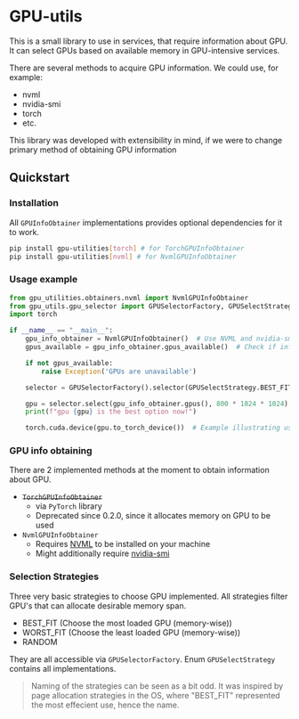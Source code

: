 # GPU-utils

This is a small library to use in services, that require information about GPU.
It can select GPUs based on available memory in GPU-intensive services.

There are several methods to acquire GPU information. We could use, for example: 

- nvml 
- nvidia-smi
- torch
- etc.

This library was developed with extensibility in mind, if we were to change primary method of obtaining GPU information 

## Quickstart 

### Installation

All `GPUInfoObtainer` implementations provides optional dependencies for it to work.

```bash
pip install gpu-utilities[torch] # for TorchGPUInfoObtainer
pip install gpu-utilities[nvml] # for NvmlGPUInfoObtainer
```

### Usage example 

```python
from gpu_utilities.obtainers.nvml import NvmlGPUInfoObtainer
from gpu_utils.gpu_selector import GPUSelectorFactory, GPUSelectStrategy
import torch

if __name__ == "__main__":
    gpu_info_obtainer = NvmlGPUInfoObtainer()  # Use NVML and nvidia-smi as GPU information provider
    gpus_available = gpu_info_obtainer.gpus_available()  # Check if information about GPU is available

    if not gpus_available:
        raise Exception('GPUs are unavailable')

    selector = GPUSelectorFactory().selector(GPUSelectStrategy.BEST_FIT)  # Create Selector for strategy BEST_FIT

    gpu = selector.select(gpu_info_obtainer.gpus(), 800 * 1024 * 1024)  # Sekect GPU that is able to allocate 800 MB according to strategy
    print(f"gpu {gpu} is the best option now!")

    torch.cuda.device(gpu.to_torch_device())  # Example illustrating usage in torch

```

### GPU info obtaining 

There are 2 implemented methods at the moment to obtain information about GPU.

- ~~`TorchGPUInfoObtainer`~~
    - via `PyTorch` library
    - Deprecated since 0.2.0, since it allocates memory on GPU to be used
- `NvmlGPUInfoObtainer`
    - Requires [NVML](https://developer.nvidia.com/nvidia-management-library-nvml) to be installed on your machine 
    - Might additionally require [nvidia-smi](https://developer.nvidia.com/nvidia-system-management-interface)


### Selection Strategies

Three very basic strategies to choose GPU implemented. All strategies filter GPU's that can allocate desirable memory span.

- BEST_FIT (Choose the most loaded GPU (memory-wise))
- WORST_FIT (Choose the least loaded GPU (memory-wise))
- RANDOM

They are all accessible via `GPUSelectorFactory`.
Enum `GPUSelectStrategy` contains all implementations.

> Naming of the strategies can be seen as a bit odd. It was inspired by page allocation strategies in the OS, where "BEST_FIT" represented the most effecient use, hence the name.
